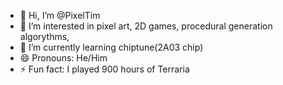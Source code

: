 - 👋 Hi, I’m @PixelTim
- 👀 I’m interested in pixel art, 2D games, procedural generation algorythms, 
- 🌱 I’m currently learning chiptune(2A03 chip)
- 😄 Pronouns: He/Him
- ⚡ Fun fact: I played 900 hours of Terraria

<!---
PixelTim/PixelTim is a ✨ special ✨ repository because its `README.md` (this file) appears on your GitHub profile.
You can click the Preview link to take a look at your changes.
--->
